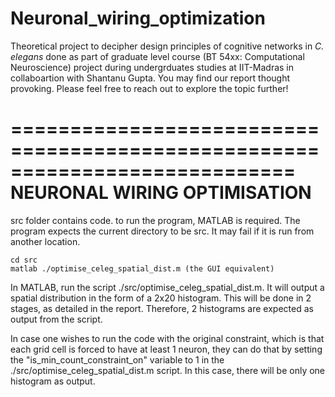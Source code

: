 # Neuronal_wiring_optimization
Theoretical project to decipher design principles of cognitive networks in _C. elegans_ done as part of graduate level course (BT 54xx: Computational Neuroscience) project during undergrduates studies at IIT-Madras in collaboartion with Shantanu Gupta. You may find our report thought provoking. Please feel free to reach out to explore the topic further!

============================================================================
			NEURONAL WIRING OPTIMISATION
============================================================================

src folder contains code.
to run the program, MATLAB is required. The program expects the current
directory to be src. It may fail if it is run from another location.

	cd src
	matlab ./optimise_celeg_spatial_dist.m (the GUI equivalent)

In MATLAB, run the script ./src/optimise_celeg_spatial_dist.m.
It will output a spatial distribution in the form of a 2x20 histogram.
This will be done in 2 stages, as detailed in the report. Therefore, 2
histograms are expected as output from the script.

In case one wishes to run the code with the original constraint, which is
that each grid cell is forced to have at least 1 neuron, they can do that by
setting the "is_min_count_constraint_on" variable to 1 in the
./src/optimise_celeg_spatial_dist.m script. In this case, there will be only
one histogram as output.
